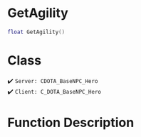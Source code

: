 # GetAgility
```lua
float GetAgility()
```
# Class
✔️ `Server: CDOTA_BaseNPC_Hero`  
✔️ `Client: C_DOTA_BaseNPC_Hero`  

# Function Description

